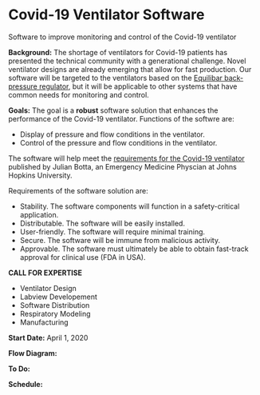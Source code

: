 # Covid-19 Ventilator Software
Software to improve monitoring and control of the Covid-19 ventilator 

**Background:**  The shortage of ventilators for Covid-19 patients has presented the technical community with a generational challenge.  Novel ventilator designs are already emerging that allow for fast production.   Our software will be targeted to the ventilators based on the [Equilibar back-pressure regulator](https://www.equilibar.com/fullly-automated-oscillatory-pressure-wave-system/), but it will be applicable to other systems that have common needs for monitoring and control.  

**Goals:**  The goal is a **robust** software solution that enhances the performance of the Covid-19 ventilator.  Functions of the softwre are:

* Display of pressure and flow conditions in the ventilator.
* Control of the pressure and flow conditions in the ventilator.  

The software will help meet the [requirements for the Covid-19 ventilator](https://docs.google.com/document/d/1FNPwrQjB1qW1330s5-S_-VB0vDHajMWKieJRjINCNeE/edit) published by Julian Botta, an Emergency Medicine Physcian at Johns Hopkins University.


Requirements of the software solution are:

* Stability.  The software components will function in a safety-critical application.
* Distributable.  The software will be easily installed.
* User-friendly.  The software will require minimal training.
* Secure.  The software will be immune from malicious activity.
* Approvable.  The software must ultimately be able to obtain fast-track approval for clinical use (FDA in USA).

**CALL FOR EXPERTISE**
* Ventilator Design
* Labview Developement
* Software Distribution
* Respiratory Modeling
* Manufacturing

**Start Date:**  April 1, 2020


**Flow Diagram:**


**To Do:**


**Schedule:**












